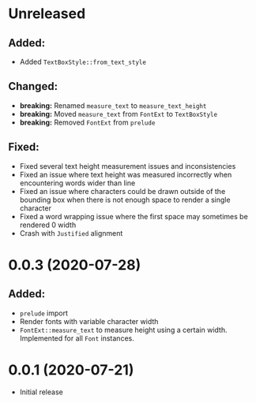 Unreleased
==========

## Added:

 * Added `TextBoxStyle::from_text_style`

## Changed:

 * **breaking:** Renamed `measure_text` to `measure_text_height`
 * **breaking:** Moved `measure_text` from `FontExt` to `TextBoxStyle`
 * **breaking:** Removed `FontExt` from `prelude`

## Fixed:

 * Fixed several text height measurement issues and inconsistencies
 * Fixed an issue where text height was measured incorrectly when encountering words wider than line
 * Fixed an issue where characters could be drawn outside of the bounding box when there is not enough space to render a single character
 * Fixed a word wrapping issue where the first space may sometimes be rendered 0 width
 * Crash with `Justified` alignment

0.0.3 (2020-07-28)
==================

## Added:

 * `prelude` import
 * Render fonts with variable character width
 * `FontExt::measure_text` to measure height using a certain width. Implemented for all `Font` instances.

0.0.1 (2020-07-21)
==================
 * Initial release
